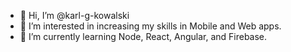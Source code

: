 - 👋 Hi, I’m @karl-g-kowalski
- 👀 I’m interested in increasing my skills in Mobile and Web apps.
- 🌱 I’m currently learning Node, React, Angular, and Firebase.

<!---
--->
